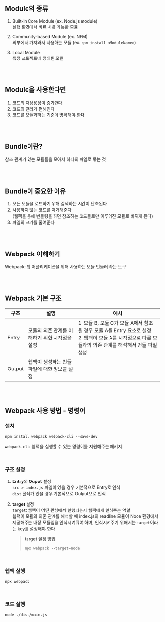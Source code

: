 ## Module의 종류

1. Built-in Core Module (ex. Node.js module) <br>
   실행 환경에서 바로 사용 가능한 모듈

2. Community-based Module (ex. NPM) <br>
   외부에서 가져와서 사용하는 모듈 (ex. `npm install <ModuleName>`)

3. Local Module <br>
   특정 프로젝트에 정의된 모듈

<br>
<br>

## Module을 사용한다면

1. 코드의 재상용성이 증가한다
2. 코드의 관리가 편해진다
3. 코드를 모듈화하는 기준이 명확해야 한다

<br>
<br>

## Bundle이란?

참조 관계가 있는 모듈들을 모아서 하나의 파일로 묶는 것

<br>
<br>

## Bundle이 중요한 이유

1. 모든 모듈을 로드하기 위해 검색하는 시간이 단축된다
2. 사용하지 않는 코드를 제거해준다 <br>
   (웹팩을 통해 번들링을 하면 참조하는 코드들로만 이루어진 모듈로 바뀌게 된다)
3. 파일의 크기를 줄여준다

<br>
<br>

## Webpack 이해하기

Webpack: 웹 어플리케이션을 위해 사용하는 모듈 번들러 라는 도구

<br>
<br>

## Webpack 기본 구조

| 구조   | 설명                                           | 예시                                                                                                                                                     |
| ------ | ---------------------------------------------- | -------------------------------------------------------------------------------------------------------------------------------------------------------- |
| Entry  | 모듈의 의존 관계를 이해하기 위한 시작점을 설정 | 1. 모듈 B, 모듈 C가 모듈 A에서 참조될 경우 모듈 A를 Entry 요소로 설정<br>2. 웹팩이 모듈 A를 시작점으로 다른 모듈과의 의존 관계를 해석해서 번들 파일 생성 |
| Output | 웹팩이 생성하는 번들 파일에 대한 정보를 설정   |                                                                                                                                                          |

<br>
<br>

## Webpack 사용 방법 - 명령어

### 설치

```
npm install webpack webpack-cli --save-dev
```

`webpack-cli`: 웹팩을 실행할 수 있는 명령어를 지원해주는 패키지

<br>

### 구조 설정

1. **Entry**와 **Ouput** 설정<br>
   `src > index.js` 파일이 있을 경우 기본적으로 Entry로 인식<br>
   `dist` 폴더가 있을 경우 기본적으로 Output으로 인식

2. **target** 설정<br>
   `target`: 웹팩이 어떤 환경에서 실행되는지 웹팩에게 알려주는 역할<br>
   웹팩이 모듈의 의존 관계를 해석할 때 index.js의 readline 모듈이 Node 환경에서 제공해주는 내장 모듈임을 인식시켜줘야 하며,
   인식시켜주기 위해서는 `target`이라는 key를 설정해야 한다<br>
   > **target 설정 방법**
   >
   > ```
   > npx webpack --target=node
   > ```

<br>

### 웹팩 실행

```
npx webpack
```

<br>

### 코드 실행

```
node ./dist/main.js
```
